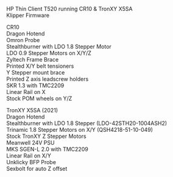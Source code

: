 HP Thin Client T520 running CR10 & TronXY X5SA  
Klipper Firmware  

CR10  
Dragon Hotend  
Omron Probe  
Stealthburner with LDO 1.8 Stepper Motor  
LDO 0.9 Stepper Motors on X/Y/Z  
Zyltech Frame Brace  
Printed X/Y belt tensioners  
Y Stepper mount brace  
Printed Z axis leadscrew holders  
SKR 1.3 with TMC2209  
Linear Rail on X  
Stock POM wheels on Y/Z  

TronXY X5SA (2021)  
Dragon Hotend  
Stealthburner with LDO 1.8 Stepper (LDO-42STH20-1004ASH2)  
Trinamic 1.8 Stepper Motors on X/Y (QSH4218-51-10-049)  
Stock TronXY Z Stepper Motors  
Meanwell 24V PSU  
MKS SGEN-L 2.0 with TMC2209  
Linear Rail on X/Y  
Unklicky BFP Probe  
Sexbolt for auto Z offset  

